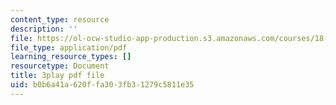 ```yaml
---
content_type: resource
description: ''
file: https://ol-ocw-studio-app-production.s3.amazonaws.com/courses/18-01sc-single-variable-calculus-fall-2010/b0b6a41a620ffa303fb31279c5811e35_-MI0b4h3rS0.pdf
file_type: application/pdf
learning_resource_types: []
resourcetype: Document
title: 3play pdf file
uid: b0b6a41a-620f-fa30-3fb3-1279c5811e35
---
```

